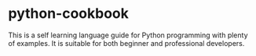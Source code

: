 # python-cookbook
This is a self learning language guide for Python programming with plenty of examples. It is suitable for both beginner and professional developers.

